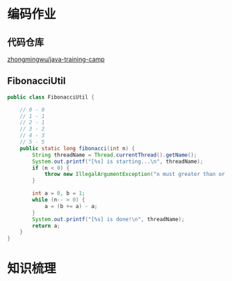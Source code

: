 # 编码作业

## 代码仓库
[zhongmingwu/java-training-camp](https://github.com/zhongmingwu/java-training-camp)

## FibonacciUtil
```java
public class FibonacciUtil {

    // 0 - 0
    // 1 - 1
    // 2 - 1
    // 3 - 2
    // 4 - 3
    // 5 - 5
    public static long fibonacci(int n) {
        String threadName = Thread.currentThread().getName();
        System.out.printf("[%s] is starting...\n", threadName);
        if (n < 0) {
            throw new IllegalArgumentException("n must greater than or equal to 0");
        }

        int a = 0, b = 1;
        while (n-- > 0) {
            a = (b += a) - a;
        }
        System.out.printf("[%s] is done!\n", threadName);
        return a;
    }
}
```

# 知识梳理